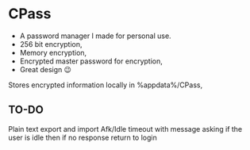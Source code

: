 # CPass

- A password manager I made for personal use.
- 256 bit encryption, 
- Memory encryption, 
- Encrypted master password for encryption, 
- Great design 😉

Stores encrypted information locally in %appdata%/CPass, 

## TO-DO
Plain text export and import
Afk/Idle timeout with message asking if the user is idle then if no response return to login
